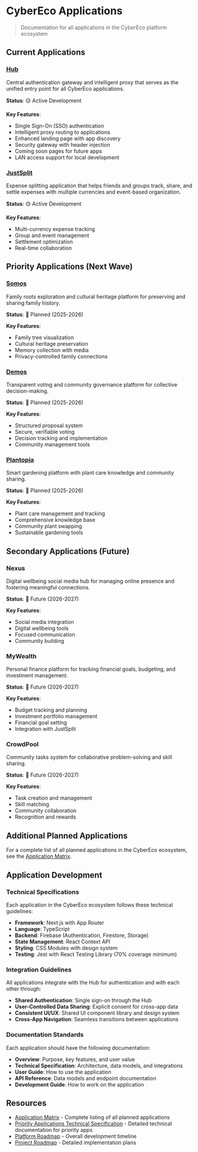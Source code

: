 # CyberEco Applications

> Documentation for all applications in the CyberEco platform ecosystem

## Current Applications

### [Hub](./hub/README.md)

Central authentication gateway and intelligent proxy that serves as the unified entry point for all CyberEco applications.

**Status**: 🟡 Active Development

**Key Features**:
- Single Sign-On (SSO) authentication
- Intelligent proxy routing to applications
- Enhanced landing page with app discovery
- Security gateway with header injection
- Coming soon pages for future apps
- LAN access support for local development

### [JustSplit](./justsplit.md)

Expense splitting application that helps friends and groups track, share, and settle expenses with multiple currencies and event-based organization.

**Status**: 🟡 Active Development

**Key Features**:
- Multi-currency expense tracking
- Group and event management
- Settlement optimization
- Real-time collaboration

## Priority Applications (Next Wave)

### [Somos](./priority-apps.md#-somos---family-roots-explorer)

Family roots exploration and cultural heritage platform for preserving and sharing family history.

**Status**: 🔵 Planned (2025-2026)

**Key Features**:
- Family tree visualization
- Cultural heritage preservation
- Memory collection with media
- Privacy-controlled family connections

### [Demos](./priority-apps.md#%EF%B8%8F-demos---community-governance)

Transparent voting and community governance platform for collective decision-making.

**Status**: 🔵 Planned (2025-2026)

**Key Features**:
- Structured proposal system
- Secure, verifiable voting
- Decision tracking and implementation
- Community management tools

### [Plantopia](./priority-apps.md#-plantopia---smart-gardening)

Smart gardening platform with plant care knowledge and community sharing.

**Status**: 🔵 Planned (2025-2026)

**Key Features**:
- Plant care management and tracking
- Comprehensive knowledge base
- Community plant swapping
- Sustainable gardening tools

## Secondary Applications (Future)

### Nexus

Digital wellbeing social media hub for managing online presence and fostering meaningful connections.

**Status**: 🔶 Future (2026-2027)

**Key Features**:
- Social media integration
- Digital wellbeing tools
- Focused communication
- Community building

### MyWealth

Personal finance platform for tracking financial goals, budgeting, and investment management.

**Status**: 🔶 Future (2026-2027)

**Key Features**:
- Budget tracking and planning
- Investment portfolio management
- Financial goal setting
- Integration with JustSplit

### CrowdPool

Community tasks system for collaborative problem-solving and skill sharing.

**Status**: 🔶 Future (2026-2027)

**Key Features**:
- Task creation and management
- Skill matching
- Community collaboration
- Recognition and rewards

## Additional Planned Applications

For a complete list of all planned applications in the CyberEco ecosystem, see the [Application Matrix](../planning/app-matrix.md).

## Application Development

### Technical Specifications

Each application in the CyberEco ecosystem follows these technical guidelines:

- **Framework**: Next.js with App Router
- **Language**: TypeScript
- **Backend**: Firebase (Authentication, Firestore, Storage)
- **State Management**: React Context API
- **Styling**: CSS Modules with design system
- **Testing**: Jest with React Testing Library (70% coverage minimum)

### Integration Guidelines

All applications integrate with the Hub for authentication and with each other through:

- **Shared Authentication**: Single sign-on through the Hub
- **User-Controlled Data Sharing**: Explicit consent for cross-app data
- **Consistent UI/UX**: Shared UI component library and design system
- **Cross-App Navigation**: Seamless transitions between applications

### Documentation Standards

Each application should have the following documentation:

- **Overview**: Purpose, key features, and user value
- **Technical Specification**: Architecture, data models, and integrations
- **User Guide**: How to use the application
- **API Reference**: Data models and endpoint documentation
- **Development Guide**: How to work on the application

## Resources

- [Application Matrix](../planning/app-matrix.md) - Complete listing of all planned applications
- [Priority Applications Technical Specification](./priority-apps.md) - Detailed technical documentation for priority apps
- [Platform Roadmap](../ROADMAP.md) - Overall development timeline
- [Project Roadmap](../planning/project-roadmap.md) - Detailed implementation plans